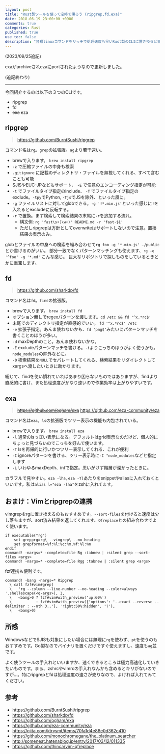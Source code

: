 ```yaml
---
layout: post
title: "Rust製ツールを使って定時で帰ろう (ripgrep,fd,exa)"
date: 2018-06-19 23:00:00 +0900
comments: true
categories: Rust
published: true
use_toc: false
description: "各種linuxコマンドをリッチで処理速度も早いRust製のCLIに置き換ると幸せになれるかもという話。タイトルが煽り気味で恐縮ですが、作業効率はわりかし上がると思うのでおすすめです。"
---
```


(2023/09/25追記)

exaがarchiveされezaにportされたようなので更新しました。

(追記終わり)

---

今回紹介するのは以下の３つのCLIです。

* ripgrep
* fd
* ~~exa~~ eza

## ripgrep

> <https://github.com/BurntSushi/ripgrep>

コマンド名は`rg`。`grep`の拡張版。`ag`より若干速い。

* brewで入ります。 `brew install ripgrep`
* `-z` で圧縮ファイルの中身も検索
* `.gitignore` に記載のディレクトリ・ファイルを無視してくれる、すべて含むことも可能
* SJISやEUC-JPなどもサポート、 `-E` で任意のエンコーディング指定が可能
* `-t` でファイルタイプ指定のinclude、 `-T` でファイルタイプ指定のexclude。`-tpy`でPython, `-Tjs`でJSを除外、といった風に。
* `-g` ファイルリストに対してglobできる。`-g '!*.min.js'`といった感じに`!`を入れるとexcludeに反転する。
* `-r` で置換。まず検索して検索結果の末尾に`-r`を追加する流れ。
  * 構文例: `rg 'fast\s+(\w+)' README.md -r 'fast-$1'`
  * ただしripgrepは方針としてoverwriteはサポートしないので注意。置換結果の表示のみ。

globとファイルの中身への検索を組み合わせて`rg foo -g '*.min.js' ./public`とか書けるのがいい。
部分一致でなくパターンマッチングも使えます、`rg -e '^foo' -g '*.md'` こんな感じ。
巨大なリポジトリで探しものをしているときとかに重宝します。

## fd

> <https://github.com/sharkdp/fd>

コマンド名は`fd`。`find`の拡張版。

* brewで入ります。 `brew install fd`
* オプション無しでregexパターンを渡します。`cd /etc && fd '^x.*rc$'`
* 末尾でのディレクトリ指定が直感的でいい。 `fd '^x.*rc$' /etc`
* `-e` 拡張子指定。あんま使わないかも、`fd 'png$'`みたいにパターンマッチを書くことのほうが多い。
* `-d` maxDepthのこと。あんま使わないかな。
* `-E` excludeパターンマッチを書ける。`-i`よりこっちのほうがよく使うかも。`node_modules`の除外などに。
* `-0` 検索結果を`NULL`でセパレートしてくれる、検索結果をリダイレクトしてxargsへ渡したいときに助かります。

総じて、findを使い慣れていればあまり困らないものではありますが、findより直感的に書け、また処理速度がかなり速いので作業効率は上がりやすいです。

## exa

> ~~<https://github.com/ogham/exa>~~
> <https://github.com/eza-community/eza>

コマンド名は`eza`。`ls`の拡張版でツリー表示の機能も内包されている。

* brewで入ります。 `brew install eza`
* `-l` 通常のlsっぽい表示になる。デフォルトはgrid表示なのだけど、個人的にちょっと見づらいのでこっちを好んで使います。
* `-T` lsを再帰的に行いかつツリー表示してくれる、これが便利
* `-I` ignoreパターンを書ける、ツリー表示時に`-I "node_modules`などと指定します
* `-L` いわゆるmaxDepth、intで指定。思いがけず階層が深かったときに。

カラフルで見やすい。`eza -lha`, `eza -Tl`あたりをsnippetやaliasに入れておくといいです。私は`alias l="eza -lha"`をzshに入れてます。

## おまけ：Vimとripgrepの連携

vimgrepをrgに置き換えるのもおすすめです。`--sort-files`を付けると速度は少し落ちますが、sort済み結果を返してくれます、`Qfreplace`との組み合わせでよく使います。

```vim
if executable("rg")
    set grepprg=rg\ --vimgrep\ --no-heading
    set grepformat=%f:%l:%c:%m,%f:%l:%m
endif
command! -nargs=* -complete=file Rg :tabnew | :silent grep --sort-files <args>
command! -nargs=* -complete=file Rgg :tabnew | :silent grep <args>
```

fzf連携も便利です。

```vim
command! -bang -nargs=* Ripgrep
  \ call fzf#vim#grep(
  \   'rg --column --line-number --no-heading --color=always '.shellescape(<q-args>), 1,
  \   <bang>0 ? fzf#vim#with_preview('up:60%')
  \           : fzf#vim#with_preview({'options': '--exact --reverse --delimiter : --nth 3..'}, 'right:50%:hidden', '?'),
  \   <bang>0)
```

## 所感

WindowsなどでSJISも対象にしたい場合には無理に`rg`を使わず、`pt`を使うのもおすすめです。Go製なのでバイナリを置くだけですぐ使えますし、速度も`ag`並です。

よく使うツールの手入れといいますか、速くできるところは極力高速化していきたいものです。まぁ、zshrcやvimrcの手入れなんかも含めるとキリがないのですが...。特にripgrepとfdは処理速度の速さが売りなので、よければ入れてみてください。

## 参考

* <https://github.com/BurntSushi/ripgrep>
* <https://github.com/sharkdp/fd>
* <https://github.com/ogham/exa>
* <https://github.com/eza-community/eza>
* <https://qiita.com/ktrysmt/items/70fa1d4e88e0d362c410>
* <https://github.com/monochromegane/the_platinum_searcher>
* <http://someneat.hatenablog.jp/entry/2017/03/12/011335>
* <https://github.com/thinca/vim-qfreplace>




